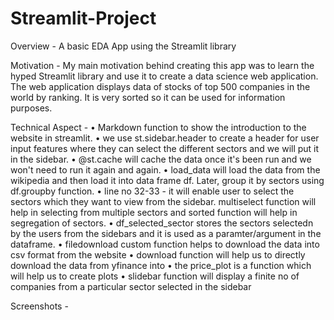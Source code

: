 # Streamlit-Project
Overview - 
A basic EDA App using the Streamlit library

Motivation -
My main motivation behind creating this app was to learn the hyped Streamlit library and use it to create a data science web application. The web application displays data of stocks of top 500 companies in the world by ranking. It is very sorted so it can be used for information purposes.

Technical Aspect - 
•	Markdown function to show the introduction to the website in streamlit.
•	we use st.sidebar.header to create a header for user input features where they can select the different sectors and we will put it in the sidebar.
•	@st.cache will cache the data once it's been run and we won't need to run it again and again.
•	load_data will load the data from the wikipedia and then load it into data frame df. Later, group it by sectors using df.groupby function. 
•	line no 32-33 - it will enable user to select the sectors which they want to view from the sidebar. multiselect function will help in selecting from multiple sectors and sorted function will help in segregation of sectors.
•	df_selected_sector stores the sectors selectedn by the users from the sidebars and it is used as a paramter/argument in the dataframe.
•	filedownload custom function helps to download the data into csv format from the website
•	download function will help us to directly download the data from yfinance into 
•	the price_plot is a function which will help us to create plots 
•	slidebar function will display a finite no of companies from a particular sector selected in the sidebar

Screenshots - 
